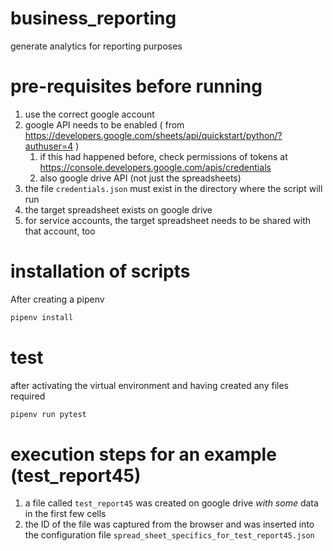 # business_reporting
generate analytics for reporting purposes




# pre-requisites before running
1. use the correct google account
1. google API needs to be enabled ( from https://developers.google.com/sheets/api/quickstart/python/?authuser=4 )
    1. if this had happened before, check permissions of tokens at https://console.developers.google.com/apis/credentials
    1. also google drive API (not just the spreadsheets)
1. the file `credentials.json` must exist in the directory where the script will run
1. the target spreadsheet exists on google drive
1. for service accounts, the target spreadsheet needs to be shared with that account, too

# installation of scripts

After creating a pipenv 

```bash
pipenv install
```

# test
after activating  the virtual environment and having created any files required
```bash
pipenv run pytest
```

# execution steps for an example (test_report45)

1. a file called `test_report45` was created on google drive *with some* data in the first few cells
1. the ID of the file was captured from the browser and was inserted into the configuration file `spread_sheet_specifics_for_test_report45.json` 